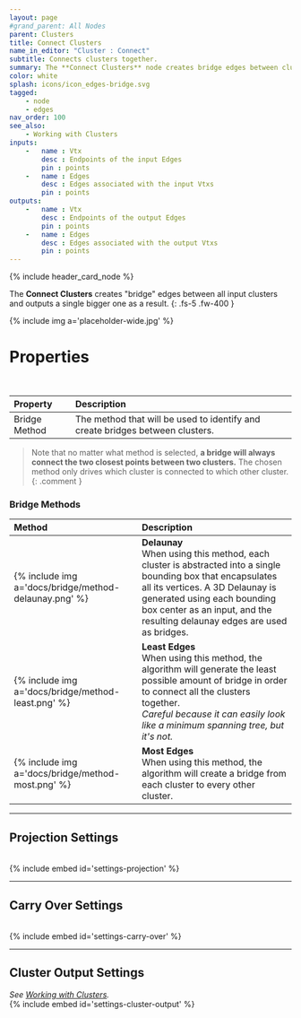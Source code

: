 ```yaml
---
layout: page
#grand_parent: All Nodes
parent: Clusters
title: Connect Clusters
name_in_editor: "Cluster : Connect"
subtitle: Connects clusters together.
summary: The **Connect Clusters** node creates bridge edges between clusters using methods like Delaunay, Least Edges, or Most Edges, always connecting the closest points between clusters to form a larger, unified cluster.
color: white
splash: icons/icon_edges-bridge.svg
tagged: 
    - node
    - edges
nav_order: 100
see_also: 
    - Working with Clusters
inputs:
    -   name : Vtx
        desc : Endpoints of the input Edges
        pin : points
    -   name : Edges
        desc : Edges associated with the input Vtxs
        pin : points
outputs:
    -   name : Vtx
        desc : Endpoints of the output Edges
        pin : points
    -   name : Edges
        desc : Edges associated with the output Vtxs
        pin : points
---
```


{% include header_card_node %}

The **Connect Clusters** creates "bridge" edges between all input clusters and outputs a single bigger one as a result.
{: .fs-5 .fw-400 } 

{% include img a='placeholder-wide.jpg' %}

# Properties
<br>

| Property       | Description          |
|:-------------|:------------------|
| Bridge Method           | The method that will be used to identify and create bridges between clusters.|

> Note that no matter what method is selected, **a bridge will always connect the two closest points between two clusters.**  The chosen method only drives which cluster is connected to which other cluster.
{: .comment }

### Bridge Methods

| Method       | Description          |
|:-------------|:------------------|
| {% include img a='docs/bridge/method-delaunay.png' %}           | **Delaunay**<br>When using this method, each cluster is abstracted into a single bounding box that encapsulates all its vertices. A 3D Delaunay is generated using each bounding box center as an input, and the resulting delaunay edges are used as bridges.|
| {% include img a='docs/bridge/method-least.png' %}           | **Least Edges**<br>When using this method, the algorithm will generate the least possible amount of bridge in order to connect all the clusters together.<br>*Careful because it can easily look like a minimum spanning tree, but it's not.*|
| {% include img a='docs/bridge/method-most.png' %}           | **Most Edges**<br>When using this method, the algorithm will create a bridge from each cluster to every other cluster.|


---
## Projection Settings
<br>
{% include embed id='settings-projection' %}


---
## Carry Over Settings
<br>
{% include embed id='settings-carry-over' %}


---
## Cluster Output Settings
*See [Working with Clusters](/PCGExtendedToolkit/doc-general/working-with-clusters.html).*
<br>
{% include embed id='settings-cluster-output' %}